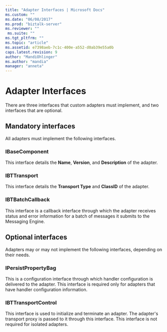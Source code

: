 ```yaml
---
title: "Adapter Interfaces | Microsoft Docs"
ms.custom: ""
ms.date: "06/08/2017"
ms.prod: "biztalk-server"
ms.reviewer: ""
 ms.suite: ""
ms.tgt_pltfrm: ""
ms.topic: "article"
ms.assetid: e7398aeb-7c1c-400e-a552-d0ab39e55a0b
caps.latest.revision: 9
author: "MandiOhlinger"
ms.author: "mandia"
manager: "anneta"
---
```

# Adapter Interfaces
There are three interfaces that custom adapters must implement, and two interfaces that are optional.  
  
## Mandatory interfaces  
 All adapters must implement the following interfaces.  
  
### IBaseComponent  
 This interface details the **Name**, **Version**, and **Description** of the adapter.  
  
### IBTTransport  
 This interface details the **Transport Type** and **ClassID** of the adapter.  
  
### IBTBatchCallback  
 This interface is a callback interface through which the adapter receives status and error information for a batch of messages it submits to the Messaging Engine.  
  
## Optional interfaces  
 Adapters may or may not implement the following interfaces, depending on their needs.  
  
### IPersistPropertyBag  
 This is a configuration interface through which handler configuration is delivered to the adapter. This interface is required only for adapters that have handler configuration information.  
  
### IBTTransportControl  
 This interface is used to initialize and terminate an adapter. The adapter's transport proxy is passed to it through this interface. This interface is not required for isolated adapters.